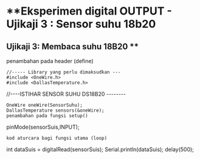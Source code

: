 # **Eksperimen digital OUTPUT - Ujikaji 3 : Sensor suhu 18b20


## Ujikaji 3: Membaca suhu 18B20 **

penambahan pada header (define)
```
//----- Library yang perlu dimaksudkan ---
#include <OneWire.h>
#include <DallasTemperature.h>
```
//----ISTIHAR SENSOR SUHU DS18B20 --------
```
OneWire oneWire(SensorSuhu);
DallasTemperature sensors(&oneWire);
penambahan pada fungsi setup()
```




 pinMode(sensorSuis,INPUT);
```
kod aturcara bagi fungsi utama (loop)
```
int dataSuis = digitalRead(sensorSuis);
Serial.println(dataSuis);
delay(500);
```
